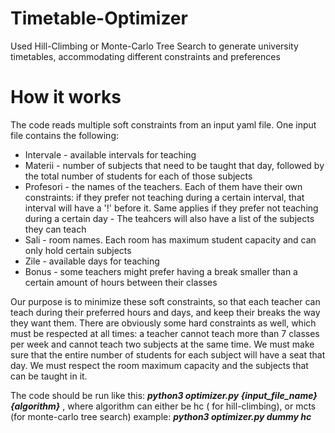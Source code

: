 # Timetable-Optimizer
Used Hill-Climbing or Monte-Carlo Tree Search to generate university timetables, accommodating different constraints and preferences

# How it works
The code reads multiple soft constraints from an input yaml file.
One input file contains the following:
* Intervale - available intervals for teaching
* Materii - number of subjects that need to be taught that day, followed by the total number of students for each of those subjects
* Profesori - the names of the teachers. Each of them have their own constraints: if they prefer not teaching during a certain interval, that interval
will have a '!' before it. Same applies if they prefer not teaching during a certain day
            -  The teahcers will also have a list of the subjects they can teach
* Sali - room names. Each room has maximum student capacity and can only hold certain subjects
* Zile - available days for teaching
* Bonus - some teachers might prefer having a break smaller than a certain amount of hours between their classes

Our purpose is to minimize these soft constraints, so that each teacher can teach during their preferred hours and days, and keep their breaks the way they want them.
There are obviously some hard constraints as well, which must be respected at all times: a teacher cannot teach more than 7 classes per week and cannot teach two subjects at the same time.
We must make sure that the entire number of students for each subject will have a seat that day. We must respect the room maximum capacity and the subjects that can be taught in it.

The code should be run like this:
***python3 optimizer.py {input_file_name} {algorithm}*** , where algorithm can either be hc ( for hill-climbing), or mcts (for monte-carlo tree search)
example: ***python3 optimizer.py dummy hc***

